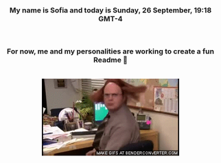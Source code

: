 


<div align="center">
<h3 >My name is Sofia and today is Sunday, 26 September, 19:18 GMT-4</h3><br>
<h3 >For now, me and my personalities are working to create a fun Readme 👋
</h3><br>
<img src='img/dwight.gif' alt='working...'/>
</div>
